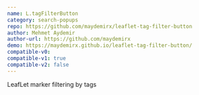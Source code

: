 ```yaml
---
name: L.tagFilterButton
category: search-popups
repo: https://github.com/maydemirx/leaflet-tag-filter-button
author: Mehmet Aydemir
author-url: https://github.com/maydemirx
demo: https://maydemirx.github.io/leaflet-tag-filter-button/
compatible-v0:
compatible-v1: true
compatible-v2: false
---
```


LeafLet marker filtering by tags
